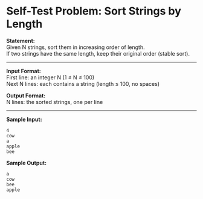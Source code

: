 # Self-Test Problem: Sort Strings by Length

**Statement:**  
Given N strings, sort them in increasing order of length.  
If two strings have the same length, keep their original order (stable sort).

---

**Input Format:**  
First line: an integer N (1 ≤ N ≤ 100)  
Next N lines: each contains a string (length ≤ 100, no spaces)

**Output Format:**  
N lines: the sorted strings, one per line

---

**Sample Input:**
```
4
cow
a
apple
bee
```

**Sample Output:**
```
a
cow
bee
apple
```